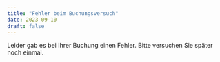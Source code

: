 ```yaml
---
title: "Fehler beim Buchungsversuch"
date: 2023-09-10
draft: false
---
```


Leider gab es bei Ihrer Buchung einen Fehler.
Bitte versuchen Sie später noch einmal.